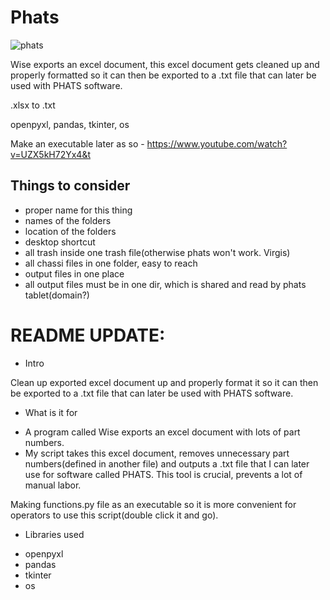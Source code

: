 # Phats

![phats](https://user-images.githubusercontent.com/78803192/187493022-f933e903-e08a-49f2-b169-b6c182cee2b2.png)

Wise exports an excel document, this excel document gets cleaned up and properly formatted so it can then be exported to a .txt file that can later be used with PHATS software.

.xlsx to .txt

openpyxl, pandas, tkinter, os

Make an executable later as so - https://www.youtube.com/watch?v=UZX5kH72Yx4&t

## Things to consider
- proper name for this thing
- names of the folders
- location of the folders
- desktop shortcut
- all trash inside one trash file(otherwise phats won't work. Virgis)
- all chassi files in one folder, easy to reach
- output files in one place
- all output files must be in one dir, which is shared and read by phats tablet(domain?)

# README UPDATE:

* Intro

Clean up exported excel document up and properly format it so it can then be
exported to a .txt file that can later be used with PHATS software.

* What is it for

- A program called Wise exports an excel document with lots of part numbers.
- My script takes this excel document, removes unnecessary part numbers(defined
  in another file) and outputs a .txt file that I can later use for software
  called PHATS. This tool is crucial, prevents a lot of manual labor.

Making functions.py file as an executable so it is more convenient for
operators to use this script(double click it and go).

* Libraries used

- openpyxl
- pandas
- tkinter
- os
